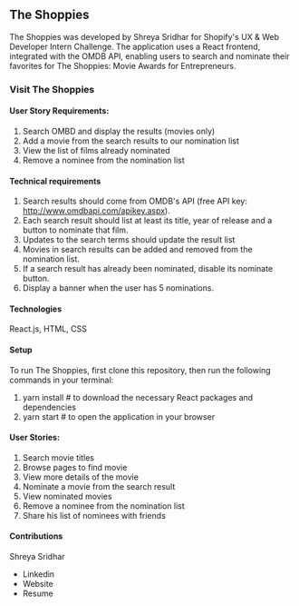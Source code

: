## The Shoppies

The Shoppies was developed by Shreya Sridhar for Shopify's UX & Web Developer Intern Challenge. The application uses a React frontend, integrated with the OMDB API, enabling users to search and nominate their favorites for The Shoppies: Movie Awards for Entrepreneurs.

### Visit The Shoppies

#### User Story Requirements:

1. Search OMBD and display the results (movies only)
2. Add a movie from the search results to our nomination list
3. View the list of films already nominated
4. Remove a nominee from the nomination list

#### Technical requirements

1. Search results should come from OMDB's API (free API key: http://www.omdbapi.com/apikey.aspx).
2. Each search result should list at least its title, year of release and a button to nominate that film.
3. Updates to the search terms should update the result list
4. Movies in search results can be added and removed from the nomination list.
5. If a search result has already been nominated, disable its nominate button.
5. Display a banner when the user has 5 nominations.

#### Technologies
React.js, HTML, CSS

#### Setup
To run The Shoppies, first clone this repository, then run the following commands in your terminal:

1. yarn install        # to download the necessary React packages and dependencies
2. yarn start          # to open the application in your browser

#### User Stories:

1. Search movie titles
2. Browse pages to find movie
3. View more details of the movie
4. Nominate a movie from the search result
5. View nominated movies
6. Remove a nominee from the nomination list
7. Share his list of nominees with friends

#### Contributions
Shreya Sridhar
- Linkedin
- Website
- Resume
